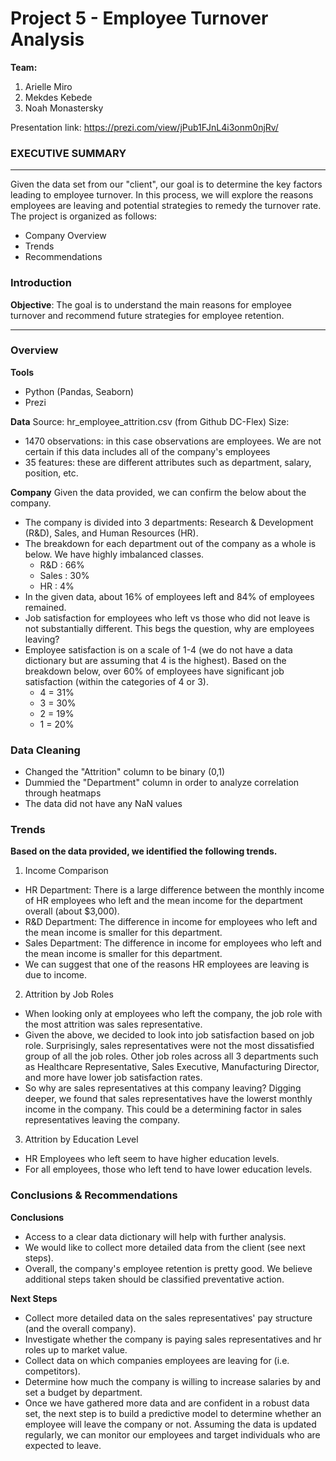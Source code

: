 # Project 5 - Employee Turnover Analysis

**Team:**
1. Arielle Miro 
2. Mekdes Kebede
3. Noah Monastersky 

Presentation link: https://prezi.com/view/jPub1FJnL4i3onm0njRv/

### EXECUTIVE SUMMARY

---

Given the data set from our "client", our goal is to determine the key factors leading to employee turnover. In this process, we will explore the reasons employees are leaving and potential strategies to remedy the turnover rate. The project is organized as follows:

- Company Overview 
- Trends
- Recommendations 


### Introduction

**Objective**: The goal is to understand the main reasons for employee turnover and recommend future strategies for employee retention. 

---

### Overview
 
**Tools**
- Python (Pandas, Seaborn) 
- Prezi

**Data**
Source: hr_employee_attrition.csv (from Github DC-Flex)
Size:
- 1470 observations: in this case observations are employees. We are not certain if this data includes all of the company's employees
- 35 features: these are different attributes such as department, salary, position, etc. 

**Company** 
Given the data provided, we can confirm the below about the company. 
- The company is divided into 3 departments: Research & Development (R&D), Sales, and Human Resources (HR).
- The breakdown for each department out of the company as a whole is below. We have highly imbalanced classes. 
    - R&D : 66%
    - Sales : 30%
    - HR : 4%
- In the given data, about 16% of employees left and 84% of employees remained. 
- Job satisfaction for employees who left vs those who did not leave is not substantially different. This begs the question, why are employees leaving?
- Employee satisfaction is on a scale of 1-4 (we do not have a data dictionary but are assuming that 4 is the highest). Based on the breakdown below, over 60% of employees have significant job satisfaction (within the categories of 4 or 3). 
    - 4  =  31%
    - 3  =  30%
    - 2  =  19%
    - 1   = 20%

### Data Cleaning 
    
- Changed the "Attrition" column to be binary (0,1)
- Dummied the "Department" column in order to analyze correlation through heatmaps
- The data did not have any NaN values 


### Trends

**Based on the data provided, we identified the following trends.**
1. Income Comparison  
- HR Department: There is a large difference between the monthly income of HR employees who left and the mean income for the department overall (about $3,000). 
- R&D Department: The difference in income for employees who left and the mean income is smaller for this department. 
- Sales Department: The difference in income for employees who left and the mean income is smaller for this department. 
- We can suggest that one of the reasons HR employees are leaving is due to income. 

2. Attrition by Job Roles
- When looking only at employees who left the company, the job role with the most attrition was sales representative. 
- Given the above, we decided to look into job satisfaction based on job role. Surprisingly, sales representatives were not the most dissatisfied group of all the job roles. Other job roles across all 3 departments such as Healthcare Representative, Sales Executive, Manufacturing Director, and more have lower job satisfaction rates. 
- So why are sales representatives at this company leaving? Digging deeper, we found that sales representatives have the lowerst monthly income in the company. This could be a determining factor in sales representatives leaving the company. 

3. Attrition by Education Level 
- HR Employees who left seem to have higher education levels. 
- For all employees, those who left tend to have lower education levels. 



### Conclusions & Recommendations

**Conclusions**
- Access to a clear data dictionary will help with further analysis.
- We would like to collect more detailed data from the client (see next steps). 
- Overall, the company's employee retention is pretty good. We believe additional steps taken should be classified preventative action. 

**Next Steps**
- Collect more detailed data on the sales representatives' pay structure (and the overall company).
- Investigate whether the company is paying sales representatives and hr roles up to market value. 
- Collect data on which companies employees are leaving for (i.e. competitors).
- Determine how much the company is willing to increase salaries by and set a budget by department.
- Once we have gathered more data and are confident in a robust data set, the next step is to build a predictive model to determine whether an employee will leave the company or not. Assuming the data is updated regularly, we can monitor our employees and target individuals who are expected to leave. 

